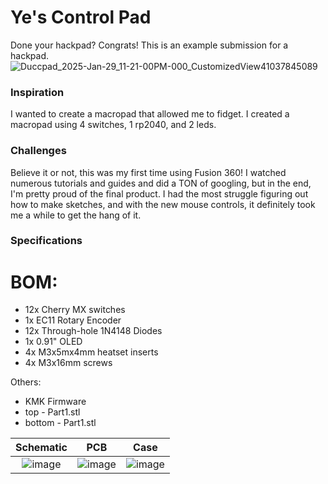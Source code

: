 # Ye's Control Pad
Done your hackpad? Congrats! This is an example submission for a hackpad.
![Duccpad_2025-Jan-29_11-21-00PM-000_CustomizedView41037845089](https://github.com/user-attachments/assets/21300858-fc34-466f-8b79-2abc2fd9e564)  


### Inspiration

I wanted to create a macropad that allowed me to fidget. I created a macropad using 4 switches, 1 rp2040, and 2 leds. 

### Challenges

Believe it or not, this was my first time using Fusion 360! I watched numerous tutorials and guides and did a TON of googling, but in the end, I'm pretty proud of the final product. I had the most struggle figuring out how to make sketches, and with the new mouse controls, it definitely took me a while to get the hang of it.

### Specifications

# BOM:
- 12x Cherry MX switches
- 1x EC11 Rotary Encoder
- 12x Through-hole 1N4148 Diodes
- 1x 0.91" OLED
- 4x M3x5mx4mm heatset inserts
- 4x M3x16mm screws

Others:
- KMK Firmware
- top - Part1.stl
- bottom - Part1.stl

Schematic            |  PCB         |   Case
:-------------------------:|:-------------------------:|:-------------------------:|
![image](https://github.com/user-attachments/assets/8ce0ab16-e0b0-42d0-b748-d4ee08ce5972)    |  ![image](https://github.com/user-attachments/assets/556275d9-b148-4d51-b6e8-0c6bf95b5a16)  | ![image](https://github.com/user-attachments/assets/bcfd98e1-e562-48c3-b617-4d55031ebec4)

